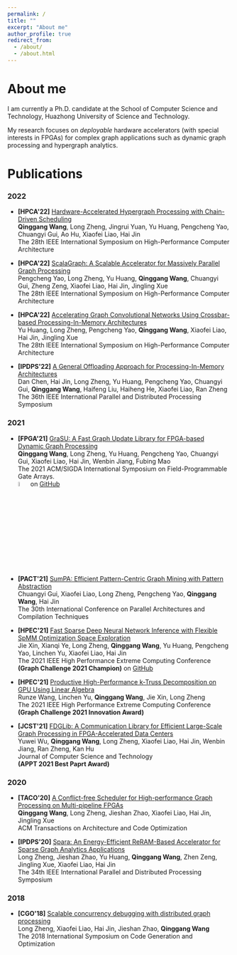 ```yaml
---
permalink: /
title: ""
excerpt: "About me"
author_profile: true
redirect_from: 
  - /about/
  - /about.html
---
```



About me
======

I am currently a Ph.D. candidate at the School of Computer Science and Technology, Huazhong University of Science and Technology.

My research focuses on *deployable* hardware accelerators (with special interests in FPGAs) for complex graph applications such as dynamic graph processing and hypergraph analytics.

Publications
======

### 2022

* **[HPCA'22]** [Hardware-Accelerated Hypergraph Processing with Chain-Driven Scheduling](https://qgwang-hust.github.io/files/ChGraph-HPCA'22.pdf)<br/>
**Qinggang Wang**, Long Zheng, Jingrui Yuan, Yu Huang, Pengcheng Yao, Chuangyi Gui, Ao Hu, Xiaofei Liao, Hai Jin<br/>
The 28th IEEE International Symposium on High-Performance Computer Architecture

* **[HPCA'22]** [ScalaGraph: A Scalable Accelerator for Massively Parallel Graph Processing]()<br/>
Pengcheng Yao, Long Zheng, Yu Huang, **Qinggang Wang**, Chuangyi Gui, Zheng Zeng, Xiaofei Liao, Hai Jin, Jingling Xue<br/>
The 28th IEEE International Symposium on High-Performance Computer Architecture

* **[HPCA'22]** [Accelerating Graph Convolutional Networks Using Crossbar-based Processing-In-Memory Architectures]()<br/>
Yu Huang, Long Zheng, Pengcheng Yao, **Qinggang Wang**, Xiaofei Liao, Hai Jin, Jingling Xue<br/>
The 28th IEEE International Symposium on High-Performance Computer Architecture

* **[IPDPS'22]** [A General Offloading Approach for Processing-In-Memory Architectures]()<br/>
Dan Chen, Hai Jin, Long Zheng, Yu Huang, Pengcheng Yao, Chuangyi Gui, **Qinggang Wang**, Haifeng Liu, Haiheng He, Xiaofei Liao, Ran Zheng<br/>
The 36th IEEE International Parallel and Distributed Processing Symposium

### 2021

* **[FPGA'21]** [GraSU: A Fast Graph Update Library for FPGA-based Dynamic Graph Processing](https://dl.acm.org/doi/10.1145/3431920.3439288)<br/>
**Qinggang Wang**, Long Zheng, Yu Huang, Pengcheng Yao, Chuangyi Gui, Xiaofei Liao, Hai Jin, Wenbin Jiang, Fubing Mao<br/>
The 2021 ACM/SIGDA International Symposium on Field-Programmable Gate Arrays.<br/>
<img src="https://qgwang-hust.github.io/images/GraSU.png" width="5%"> on [GitHub](https://github.com/qgwang-hust/GraSU)

* **[PACT'21]** [SumPA: Efficient Pattern-Centric Graph Mining with Pattern Abstraction](https://ieeexplore.ieee.org/document/9563022)<br/>
Chuangyi Gui, Xiaofei Liao, Long Zheng, Pengcheng Yao, **Qinggang Wang**, Hai Jin<br/>
The 30th International Conference on Parallel Architectures and Compilation Techniques

* **[HPEC'21]** [Fast Sparse Deep Neural Network Inference with Flexible SpMM Optimization Space Exploration](https://ieeexplore.ieee.org/document/9622791)<br/>
Jie Xin, Xianqi Ye, Long Zheng, **Qinggang Wang**, Yu Huang, Pengcheng Yao, Linchen Yu, Xiaofei Liao, Hai Jin<br/>
The 2021 IEEE High Performance Extreme Computing Conference<br/>
**(Graph Challenge 2021 Champion)** on [GitHub](https://github.com/qgwang-hust/Graphchallenge21)

* **[HPEC'21]** [Productive High-Performance k-Truss Decomposition on GPU Using Linear Algebra](https://ieeexplore.ieee.org/document/9622792)<br/>
Runze Wang, Linchen Yu, **Qinggang Wang**, Jie Xin, Long Zheng<br/>
The 2021 IEEE High Performance Extreme Computing Conference<br/>
**(Graph Challenge 2021 Innovation Award)**

* **[JCST'21]** [FDGLib: A Communication Library for Efficient Large-Scale Graph Processing in FPGA-Accelerated Data Centers](https://link.springer.com/article/10.1007/s11390-021-1242-y)<br/>
Yuwei Wu, **Qinggang Wang**, Long Zheng, Xiaofei Liao, Hai Jin, Wenbin Jiang, Ran Zheng, Kan Hu<br/>
Journal of Computer Science and Technology<br/>
**(APPT 2021 Best Paprt Award)**

### 2020

* **[TACO'20]** [A Conflict-free Scheduler for High-performance Graph Processing on Multi-pipeline FPGAs](https://dl.acm.org/doi/10.1145/3390523)<br/>
**Qinggang Wang**, Long Zheng, Jieshan Zhao, Xiaofei Liao, Hai Jin, Jingling Xue<br/>
ACM Transactions on Architecture and Code Optimization

* **[IPDPS'20]** [Spara: An Energy-Efficient ReRAM-Based Accelerator for Sparse Graph Analytics Applications](https://ieeexplore.ieee.org/document/9139778)<br/>
Long Zheng, Jieshan Zhao, Yu Huang, **Qinggang Wang**, Zhen Zeng, Jingling Xue, Xiaofei Liao, Hai Jin<br/>
The 34th IEEE International Parallel and Distributed Processing Symposium

### 2018

* **[CGO'18]** [Scalable concurrency debugging with distributed graph processing](https://dl.acm.org/doi/10.1145/3168817)<br/>
Long Zheng, Xiaofei Liao, Hai Jin, Jieshan Zhao, **Qinggang Wang**<br/>
The 2018 International Symposium on Code Generation and Optimization

<br/><br/>
